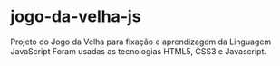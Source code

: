 # jogo-da-velha-js
Projeto do Jogo da Velha para fixação e aprendizagem da Linguagem JavaScript
Foram usadas as tecnologias HTML5, CSS3 e Javascript.

